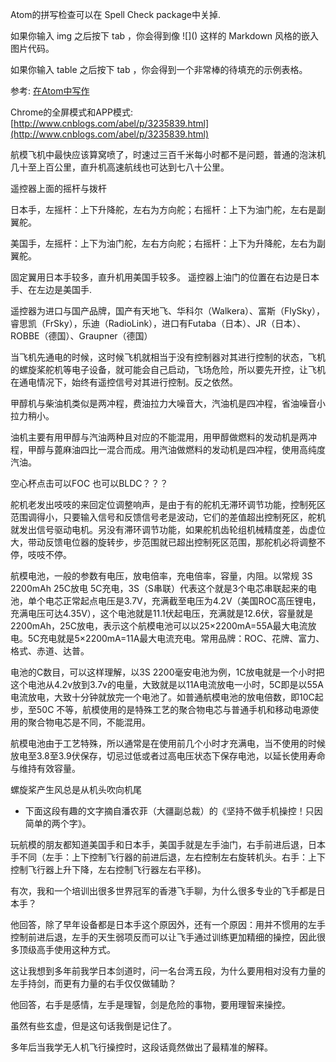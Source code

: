 Atom的拼写检查可以在 Spell Check package中关掉.

如果你输入 img 之后按下 tab ，你会得到像 !\[\]\(\) 这样的 Markdown 风格的嵌入图片代码。

如果你输入 table 之后按下 tab ，你会得到一个非常棒的待填充的示例表格。

参考: [在Atom中写作](http://mazhuang.org/atom-flight-manual/chapter-2-using-atom/writing-in-atom.html)

Chrome的全屏模式和APP模式: [http://www.cnblogs.com/abel/p/3235839.html](http://www.cnblogs.com/abel/p/3235839.html)

航模飞机中最快应该算窝喷了，时速过三百千米每小时都不是问题，普通的泡沫机几十至上百公里，直升机高速航线也可达到七八十公里。

遥控器上面的摇杆与拨杆

日本手，左摇杆：上下升降舵，左右为方向舵；右摇杆：上下为油门舵，左右是副翼舵。

美国手，左摇杆：上下为油门舵，左右方向舵；右摇杆：上下为升降舵，左右为副翼舵。

固定翼用日本手较多，直升机用美国手较多。 遥控器上油门的位置在右边是日本手、在左边是美国手.

遥控器为进口与国产品牌，国产有天地飞、华科尔（Walkera）、富斯（FlySky），睿思凯（FrSky），乐迪（RadioLink），进口有Futaba（日本）、JR（日本）、ROBBE（德国）、Graupner（德国）

当飞机先通电的时候，这时候飞机就相当于没有控制器对其进行控制的状态，飞机的螺旋桨舵机等电子设备，就可能会自己启动，飞场危险，所以要先开控，让飞机在通电情况下，始终有遥控信号对其进行控制。反之依然。

甲醇机与柴油机类似是两冲程，费油拉力大噪音大，汽油机是四冲程，省油噪音小拉力稍小。

油机主要有用甲醇与汽油两种且对应的不能混用，用甲醇做燃料的发动机是两冲程，甲醇与蓖麻油四比一混合而成。用汽油做燃料的发动机是四冲程，使用高纯度汽油。

空心杯点击可以FOC  也可以BLDC？？？

舵机老发出吱吱的来回定位调整响声，是由于有的舵机无滞环调节功能，控制死区范围调得小，只要输入信号和反馈信号老是波动，它们的差值超出控制死区，舵机就发出信号驱动电机。另没有滞环调节功能，如果舵机齿轮组机械精度差，齿虚位大，带动反馈电位器的旋转步，步范围就已超出控制死区范围，那舵机必将调整不停，吱吱不停。

航模电池，一般的参数有电压，放电倍率，充电倍率，容量，内阻。以常规 3S 2200mAh 25C放电 5C充电，3S（S串联）代表这个就是3个电芯串联起来的电池，单个电芯正常起点电压是3.7V，充满截至电压为4.2V（美国ROC高压锂电，充满电压可达4.35V），这个电池就是11.1伏起电压，充满就是12.6伏，容量就是2200mAh，25C放电，表示这个航模电池可以以25×2200mA=55A最大电流放电。5C充电就是5×2200mA=11A最大电流充电。常用品牌：ROC、花牌、富力、格式、赤道、达普。

电池的C数目，可以这样理解，以3S 2200毫安电池为例，1C放电就是一个小时把这个电池从4.2v放到3.7v的电量，大致就是以11A电流放电一小时，5C即是以55A电流放电，大致十分钟就放完一个电池了。如普通航模电池的放电倍数，即10C起步，至50C 不等，航模使用的是特殊工艺的聚合物电芯与普通手机和移动电源使用的聚合物电芯是不同，不能混用。

航模电池由于工艺特殊，所以通常是在使用前几个小时才充满电，当不使用的时候放电至3.8至3.9伏保存，切忌过低或者过高电压状态下保存电池，以延长使用寿命与维持有效容量。

螺旋桨产生风总是从机头吹向机尾

* 下面这段有趣的文字摘自潘农菲（大疆副总裁）的《坚持不做手机操控！只因简单的两个字》。



玩航模的朋友都知道美国手和日本手，美国手就是左手油门，右手前进后退，日本手不同（左手：上下控制飞行器的前进后退，左右控制左右旋转机头。右手：上下控制飞行器上升下降，左右控制飞行器左右平移\)。

有次，我和一个培训出很多世界冠军的香港飞手聊，为什么很多专业的飞手都是日本手？



他回答，除了早年设备都是日本手这个原因外，还有一个原因：用并不惯用的左手控制前进后退，左手的天生弱项反而可以让飞手通过训练更加精细的操控，因此很多顶级高手使用这种方式。



这让我想到多年前我学日本剑道时，问一名台湾五段，为什么要用相对没有力量的左手持剑，而更有力量的右手仅仅做辅助？



他回答，右手是感情，左手是理智，剑是危险的事物，要用理智来操控。



虽然有些玄虚，但是这句话我倒是记住了。



多年后当我学无人机飞行操控时，这段话竟然做出了最精准的解释。

